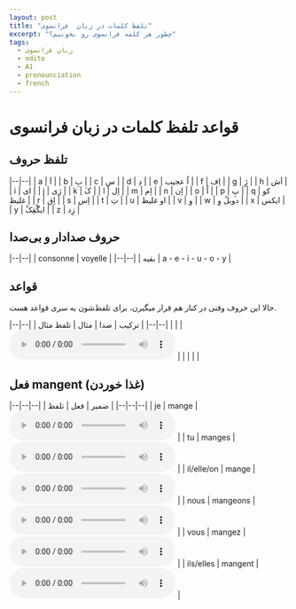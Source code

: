 ```yaml
---
layout: post
title: "تلفظ کلمات در زبان  فرانسوی"
excerpt: "چطور هر کلمه فرانسوی رو بخونیم؟"
tags: 
  - زبان فرانسوی
  - edito
  - A1
  - pronounciation
  - french
---
```


# قواعد تلفظ کلمات در زبان فرانسوی

## تلفظ حروف

|--|--|
| a | اَ |
| b | بِ |
| c | سِ |
| d | دِ |
| e | اُ عجیب |
| f | اِف |
| g | ژِ |
| h | اَش |
| i | ای |
| j | ژی |
| k | کَ |
| l | اِل |
| m | اِم |
| n | اِن |
| o | اُ |
| p | پِ |
| q | کو غلیظ |
| r | اِق |
| s | اِس |
| t | تِ |
| u | او غلیظ |
| v | وِ |
| w | دوبلُ وِ |
| x | ایکس |
| y | ایگْقِکْ |
| z | زِد |

## حروف صدادار و بی‌صدا

|--|--|
| consonne | voyelle |
|--|--|
| بقیه | a - e - i - u - o - y |

## قواعد

حالا این حروف وقتی در کنار هم قرار میگیرن، برای تلفظ‌شون یه سری قواعد هست.

|--|--|
| ترکیب | صدا | مثال | تلفظ مثال |
|--|--|
| | | <audio controls><source src="test.mp3" type="audio/mpeg"></audio> |
| | | |


## فعل mangent (غذا خوردن)

|--|--|--|
| ضمیر | فعل | تلفظ |
|--|--|--|
| je | mange | <audio controls><source src="https://github.com/arm-on/arm-on.github.io/blob/main/assets/audio/1704828160P37672-jemange.mp3?raw=true" type="audio/mpeg"></audio> |
| tu | manges | <audio controls><source src="https://github.com/arm-on/arm-on.github.io/raw/master/assets/audio/1704828164P375165-tumanges.mp3" type="audio/mpeg"></audio> |
| il/elle/on | mange | <audio controls><source src="https://github.com/arm-on/arm-on.github.io/raw/master/assets/audio/1704828166P472283-ilmange.mp3" type="audio/mpeg"></audio> |
| nous | mangeons | <audio controls><source src="https://github.com/arm-on/arm-on.github.io/raw/master/assets/audio/1704828169P588554-nousmangeons.mp3" type="audio/mpeg"></audio> |
| vous | mangez | <audio controls><source src="https://github.com/arm-on/arm-on.github.io/raw/master/assets/audio/1704828171P661068-vousmangez.mp3" type="audio/mpeg"></audio> |
| ils/elles | mangent | <audio controls><source src="https://github.com/arm-on/arm-on.github.io/raw/master/assets/audio/1704828173P407648-ilsmangent.mp3" type="audio/mpeg"></audio> |
